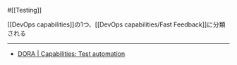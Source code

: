 #[[Testing]]

[[DevOps capabilities]]の1つ、[[DevOps capabilities/Fast Feedback]]に分類される

---

- [DORA | Capabilities: Test automation](https://dora.dev/capabilities/test-automation/)